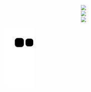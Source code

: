 
<div align="center">
  <img  src="https://github-readme-stats.vercel.app/api?username=szlhl1040&show_icons=true&count_private=true&theme=onedark" />
</div>

<div align="center">
  <img  src="https://github-readme-streak-stats.herokuapp.com?user=szlhl1040&theme=onedark&date_format=M%20j%5B%2C%20Y%5D" />
</div>

<div align="center">
  <img  src="https://github-readme-stats.vercel.app/api/top-langs/?username=szlhl1040&theme=onedark" />
</div>

![Snake animation](https://raw.githubusercontent.com/szlhl1040/szlhl1040/main/assets/github-contribution-grid-snake.svg)
